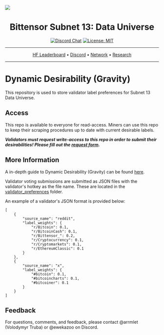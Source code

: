 <picture>
    <source srcset="./assets/macrocosmos-white.png"  media="(prefers-color-scheme: dark)">
    <source srcset="./assets/macrocosmos-black.png"  media="(prefers-color-scheme: light)">
    <img src="macrocosmos-black.png">
</picture>

<div align="center">

# **Bittensor Subnet 13: Data Universe** <!-- omit in toc -->
[![Discord Chat](https://img.shields.io/discord/308323056592486420.svg)](https://discord.gg/bittensor)
[![License: MIT](https://img.shields.io/badge/License-MIT-yellow.svg)](https://opensource.org/licenses/MIT) 

---

[HF Leaderboard](https://huggingface.co/spaces/macrocosm-os/sn13-dashboard) • [Discord](https://discord.gg/bittensor) • [Network](https://taostats.io/subnets/netuid-13/) • [Research](https://bittensor.com/whitepaper) 
</div>

---

# Dynamic Desirability (Gravity)

This repository is used to store validator label preferences for Subnet 13 Data Universe. 

## Access

This repo is available to everyone for read-access. Miners can use this repo to keep their scraping procedures up to date with current desirable labels. 

***Validators must request write-access to this repo in order to submit their desirabilities! Please fill out the [request form](https://forms.gle/UMNwXxXaF96zZvgw8).***

## More Information

A in-depth guide to Dynamic Desirability (Gravity) can be found [here](https://github.com/macrocosm-os/data-universe/blob/main/docs/dynamic_desirability.md). 

Validator voting submissions are submitted as JSON files with the validator's hotkey as the file name. These are located in the [validator_preferences](https://github.com/macrocosm-os/gravity/tree/main/validator_preferences) folder. 

An example of a validator's JSON format is provided below: 
```
[
    {
        "source_name": "reddit",
        "label_weights": {
            "r/Bitcoin": 0.1,
            "r/BitcoinCash": 0.1,
            "r/Bittensor_": 0.2,
            "r/Cryptocurrency": 0.1,
            "r/Cryptomarkets": 0.1,
            "r/EthereumClassic": 0.1
        }
    },
    {
        "source_name": "x",
        "label_weights": {
            "#bitcoin": 0.1,
            "#bitcoincharts": 0.1,
            "#bitcoiner": 0.1
        }
    }
]
```

## Feedback

For questions, comments, and feedback, please contact @arrmlet (Volodymyr Truba) or @ewekazoo on Discord.
